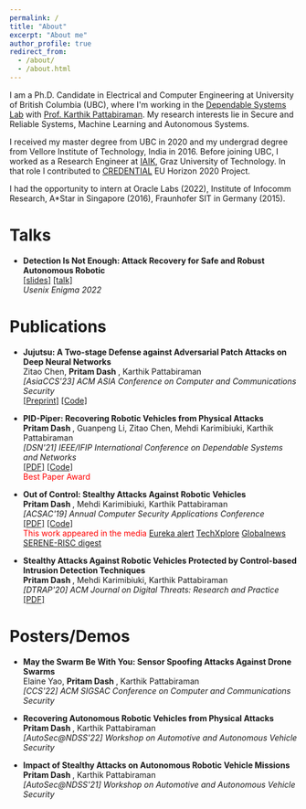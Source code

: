 ```yaml
---
permalink: /
title: "About"
excerpt: "About me"
author_profile: true
redirect_from: 
  - /about/
  - /about.html
---
```


I am a Ph.D. Candidate in Electrical and Computer Engineering at University of British Columbia (UBC), where I'm working in the 
<a href="https://blogs.ubc.ca/dependablesystemslab/">Dependable Systems Lab</a> with <a href="http://blogs.ubc.ca/karthik/">Prof. Karthik Pattabiraman</a>.
My research interests lie in Secure and Reliable Systems, Machine Learning and Autonomous Systems.

I received my master degree from UBC in 2020 and my undergrad degree from Vellore Institute of Technology, India in 2016.
Before joining UBC, I worked as a Research Engineer at <a href="https://www.iaik.tugraz.at/">IAIK</a>, Graz University of Technology. In that role 
I contributed to <a href="https://credential.eu/">CREDENTIAL</a> EU Horizon 2020 Project. 

I had the opportunity to intern at Oracle Labs (2022), Institute of Infocomm Research, A*Star in Singapore (2016), Fraunhofer SIT in Germany (2015).


Talks
=====
<ul>
  <li><b>Detection Is Not Enough: Attack Recovery for Safe and Robust Autonomous Robotic</b>
    <br>
      <a href="https://www.usenix.org/system/files/enigma2022_slides_dash.pdf">[slides]</a>
      <a href="https://www.youtube.com/watch?v=lXi_MPeN9YI">[talk]</a>
    <br>
    <em>Usenix Enigma 2022</em>
  </li>
</ul>

Publications
============
<ul>
  <li><b>Jujutsu: A Two-stage Defense against Adversarial Patch Attacks on Deep Neural Networks</b>
    <br> Zitao Chen, <b> Pritam Dash </b>, Karthik Pattabiraman
    <br>
    <em>[AsiaCCS'23] ACM ASIA Conference on Computer and Communications Security</em>
    <br>
      <a href="https://arxiv.org/abs/2108.05075">[Preprint]</a>
      <a href="https://github.com/DependableSystemsLab/Jujutsu">[Code]</a>
    <br>
  </li>
</ul>

<ul>
  <li><b>PID-Piper: Recovering Robotic Vehicles from Physical Attacks</b>
    <br> <b> Pritam Dash </b>, Guanpeng Li, Zitao Chen, Mehdi Karimibiuki, Karthik Pattabiraman
    <br>
    <em>[DSN'21] IEEE/IFIP International Conference on Dependable Systems and Networks</em>
    <br>
      <a href="https://dropbox.com/s/imfsjdt81v9oio9/Pid-Piper-DSN21.pdf?dl=0">[PDF]</a>
      <a href="https://github.com/DependableSystemsLab/pid-piper">[Code]</a>
    <br>
    <span style="color:red">Best Paper Award</span>
  </li>
</ul>
                           
<ul>
  <li><b>Out of Control: Stealthy Attacks Against Robotic Vehicles</b>
    <br> <b> Pritam Dash </b>, Mehdi Karimibiuki, Karthik Pattabiraman
    <br>
    <em>[ACSAC'19] Annual Computer Security Applications Conference</em>
    <br>
      <a href="https://blogs.ubc.ca/karthik/files/2019/09/acsac19.pdf">[PDF]</a>
      <a href="https://github.com/DependableSystemsLab/stealthy-attacks">[Code]</a>
    <br>
    <span style="color:red">This work appeared in the media </span>
    <a href="https://www.eurekalert.org/news-releases/892589">Eureka alert</a>
    <a href="https://techxplore.com/news/2019-11-highlights-safeguard-drones-robotic-cars.html">TechXplore</a>
    <a href="https://globalnews.ca/news/6235460/ubc-drone-hacking-research/"> Globalnews</a>
    <a href="https://www.serene-risc.ca/public/media/files/prod/page_files/11/14_SERENE-RISC-Vol3-Iss1.pdf">SERENE-RISC digest</a>
  </li>
</ul>

<ul>
  <li><b>Stealthy Attacks Against Robotic Vehicles Protected by Control-based Intrusion Detection Techniques</b>
    <br> <b> Pritam Dash </b>, Mehdi Karimibiuki, Karthik Pattabiraman
    <br>
    <em>[DTRAP'20]  ACM Journal on Digital Threats: Research and Practice</em>
    <br>
      <a href="https://blogs.ubc.ca/karthik/files/2020/09/DTRAP-2020.pdf">[PDF]</a>
  </li>
</ul>

Posters/Demos
=============
<ul>
  <li><b>May the Swarm Be With You: Sensor Spoofing Attacks Against Drone Swarms</b>
    <br> Elaine Yao, <b> Pritam Dash </b>, Karthik Pattabiraman
    <br>
    <em>[CCS'22] ACM SIGSAC Conference on Computer and Communications Security</em>
  </li>
</ul>

<ul>
  <li><b>Recovering Autonomous Robotic Vehicles from Physical Attacks</b>
    <br> <b> Pritam Dash </b>, Karthik Pattabiraman
    <br>
    <em>[AutoSec@NDSS'22] Workshop on Automotive and Autonomous Vehicle Security</em>
  </li>
</ul>

<ul>
  <li><b>Impact of Stealthy Attacks on Autonomous Robotic Vehicle Missions</b>
    <br> <b> Pritam Dash </b>, Karthik Pattabiraman
    <br>
    <em>[AutoSec@NDSS'21] Workshop on Automotive and Autonomous Vehicle Security</em>
  </li>
</ul>



